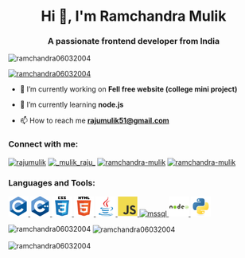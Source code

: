 <h1 align="center">Hi 👋, I'm Ramchandra Mulik</h1>
<h3 align="center">A passionate frontend developer from India</h3>

<p align="left"> <img src="https://komarev.com/ghpvc/?username=ramchandra06032004&label=Profile%20views&color=0e75b6&style=flat" alt="ramchandra06032004" /> </p>

<p align="left"> <a href="https://github.com/ryo-ma/github-profile-trophy"><img src="https://github-profile-trophy.vercel.app/?username=ramchandra06032004" alt="ramchandra06032004" /></a> </p>

- 🔭 I’m currently working on **Fell free website (college mini project)**

- 🌱 I’m currently learning **node.js**

- 📫 How to reach me **rajumulik51@gmail.com**

<h3 align="left">Connect with me:</h3>
<p align="left">
<a href="https://linkedin.com/in/rajumulik" target="blank"><img align="center" src="https://raw.githubusercontent.com/rahuldkjain/github-profile-readme-generator/master/src/images/icons/Social/linked-in-alt.svg" alt="rajumulik" height="30" width="40" /></a>
<a href="https://instagram.com/_mulik_raju_" target="blank"><img align="center" src="https://raw.githubusercontent.com/rahuldkjain/github-profile-readme-generator/master/src/images/icons/Social/instagram.svg" alt="_mulik_raju_" height="30" width="40" /></a>
<a href="https://www.leetcode.com/ramchandra-mulik" target="blank"><img align="center" src="https://raw.githubusercontent.com/rahuldkjain/github-profile-readme-generator/master/src/images/icons/Social/leet-code.svg" alt="ramchandra-mulik" height="30" width="40" /></a>
<a href="https://www.hackerearth.com/ramchandra-mulik" target="blank"><img align="center" src="https://raw.githubusercontent.com/rahuldkjain/github-profile-readme-generator/master/src/images/icons/Social/hackerearth.svg" alt="ramchandra-mulik" height="30" width="40" /></a>
</p>

<h3 align="left">Languages and Tools:</h3>
<p align="left"> <a href="https://www.cprogramming.com/" target="_blank" rel="noreferrer"> <img src="https://raw.githubusercontent.com/devicons/devicon/master/icons/c/c-original.svg" alt="c" width="40" height="40"/> </a> <a href="https://www.w3schools.com/cpp/" target="_blank" rel="noreferrer"> <img src="https://raw.githubusercontent.com/devicons/devicon/master/icons/cplusplus/cplusplus-original.svg" alt="cplusplus" width="40" height="40"/> </a> <a href="https://www.w3schools.com/css/" target="_blank" rel="noreferrer"> <img src="https://raw.githubusercontent.com/devicons/devicon/master/icons/css3/css3-original-wordmark.svg" alt="css3" width="40" height="40"/> </a> <a href="https://www.w3.org/html/" target="_blank" rel="noreferrer"> <img src="https://raw.githubusercontent.com/devicons/devicon/master/icons/html5/html5-original-wordmark.svg" alt="html5" width="40" height="40"/> </a> <a href="https://www.java.com" target="_blank" rel="noreferrer"> <img src="https://raw.githubusercontent.com/devicons/devicon/master/icons/java/java-original.svg" alt="java" width="40" height="40"/> </a> <a href="https://developer.mozilla.org/en-US/docs/Web/JavaScript" target="_blank" rel="noreferrer"> <img src="https://raw.githubusercontent.com/devicons/devicon/master/icons/javascript/javascript-original.svg" alt="javascript" width="40" height="40"/> </a> <a href="https://www.microsoft.com/en-us/sql-server" target="_blank" rel="noreferrer"> <img src="https://www.svgrepo.com/show/303229/microsoft-sql-server-logo.svg" alt="mssql" width="40" height="40"/> </a> <a href="https://nodejs.org" target="_blank" rel="noreferrer"> <img src="https://raw.githubusercontent.com/devicons/devicon/master/icons/nodejs/nodejs-original-wordmark.svg" alt="nodejs" width="40" height="40"/> </a> <a href="https://www.python.org" target="_blank" rel="noreferrer"> <img src="https://raw.githubusercontent.com/devicons/devicon/master/icons/python/python-original.svg" alt="python" width="40" height="40"/> </a> </p>

<p><img align="left" src="https://github-readme-stats.vercel.app/api/top-langs?username=ramchandra06032004&show_icons=true&locale=en&layout=compact" alt="ramchandra06032004" /></p>

<p>&nbsp;<img align="center" src="https://github-readme-stats.vercel.app/api?username=ramchandra06032004&show_icons=true&locale=en" alt="ramchandra06032004" /></p>

<p><img align="center" src="https://github-readme-streak-stats.herokuapp.com/?user=ramchandra06032004&" alt="ramchandra06032004" /></p>